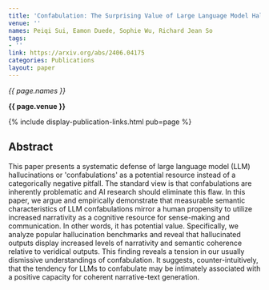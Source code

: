 ```yaml
---
title: 'Confabulation: The Surprising Value of Large Language Model Hallucinations'
venue: ''
names: Peiqi Sui, Eamon Duede, Sophie Wu, Richard Jean So
tags:
- ''
link: https://arxiv.org/abs/2406.04175
categories: Publications
layout: paper
---
```


*{{ page.names }}*

**{{ page.venue }}**

{% include display-publication-links.html pub=page %}

## Abstract

This paper presents a systematic defense of large language model (LLM) hallucinations or 'confabulations' as a potential resource instead of a categorically negative pitfall. The standard view is that confabulations are inherently problematic and AI research should eliminate this flaw. In this paper, we argue and empirically demonstrate that measurable semantic characteristics of LLM confabulations mirror a human propensity to utilize increased narrativity as a cognitive resource for sense-making and communication. In other words, it has potential value. Specifically, we analyze popular hallucination benchmarks and reveal that hallucinated outputs display increased levels of narrativity and semantic coherence relative to veridical outputs. This finding reveals a tension in our usually dismissive understandings of confabulation. It suggests, counter-intuitively, that the tendency for LLMs to confabulate may be intimately associated with a positive capacity for coherent narrative-text generation.